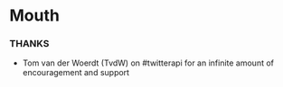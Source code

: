 
# Mouth

### THANKS
- Tom van der Woerdt (TvdW) on #twitterapi for an infinite amount of encouragement and support
